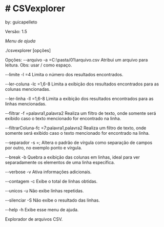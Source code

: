 <h1># CSVexplorer</h1>
 
by: guicapelleto  

Versão: 1.5

*Menu de ajuda*

./csvexplorer [opções]

Opções:
--arquivo      -a   =C:\pasta\/01\arquivo.csv          Atribui um arquivo para leitura. Obs: usar \/ como espaço.

--limite       -l   =4                                 Limita o número dos resultados encontrados.

--ler-coluna   -lc  =1,6-8                             Limita a exibição dos resultados encontrados para as colunas mencionadas.

--ler-linha    -ll  =1,6-8                             Limita a exibição dos resultados encontrados para as linhas mencionadas.

--filtrar      -f   =palavra1,palavra2                 Realiza um filtro de texto, onde somente será exibido caso o texto mencionado for encontrado na linha.

--filtrarColuna-fc  =7:palavra1,palavra2               Realiza um filtro de texto, onde somente será exibido caso o texto mencionado for encontrado na linha.

--separador    -s   =;                                 Altera o padrão de vírgula como separação de campos por outro, no exemplo ponto e vírgula.

--break        -b                                      Quebra a exibição das colunas em linhas, ideal para ver separadamente os elementos de uma linha específica.

--verbose      -v                                      Ativa informações adicionais.

--contagem     -c                                      Exibe o total de linhas obtidas.

--unicos       -u                                      Não exibe linhas repetidas.

--silenciar    -S                                      Não exibe o resultado das linhas.

--help         -h                                      Exibe esse menu de ajuda.


Explorador de arquivos CSV.

